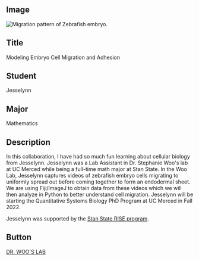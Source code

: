 ## Image

<img src="{{ url_for('static', filename='images/jesselynn.png') }}" alt="Migration pattern of Zebrafish embryo.">

## Title

Modeling Embryo Cell Migration and Adhesion

## Student

Jesselynn

## Major

Mathematics

## Description

In this collaboration, I have had so much fun learning about cellular biology from Jesselynn. Jesselynn was a Lab Assistant in Dr. Stephanie Woo's lab at UC Merced while being a full-time math major at Stan State. In the Woo Lab, Jesselynn captures videos of zebrafish embryo cells migrating to uniformly spread out before coming together to form an endodermal sheet. We are using Fiji/ImageJ to obtain data from these videos which we will then analyze in Python to better understand cell migration. Jesselynn will be starting the Quantitative Systems Biology PhD Program at UC Merced in Fall 2022.

Jesselynn was supported by the [Stan State RISE program](https://www.csustan.edu/STEM-success/research-and-immersion-stem-excellence).

## Button

<a href="http://stephaniewoo.ucmerced.edu/" class="button">DR. WOO'S LAB</a>